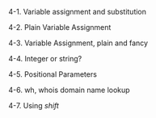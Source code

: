 4-1. Variable assignment and substitution

4-2. Plain Variable Assignment

4-3. Variable Assignment, plain and fancy

4-4. Integer or string?

4-5. Positional Parameters

4-6. wh, whois domain name lookup

4-7. Using *shift*